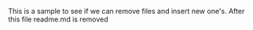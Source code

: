 This is a sample to see if we can remove files and insert new one's. After this file readme.md is removed
